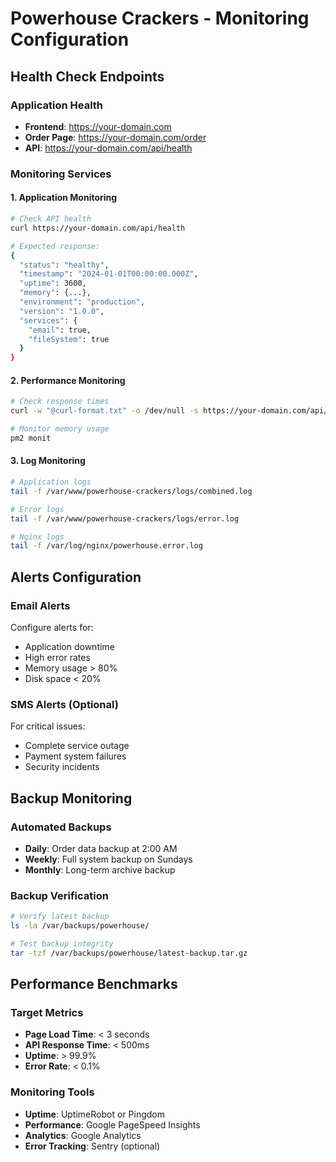 # Powerhouse Crackers - Monitoring Configuration

## Health Check Endpoints

### Application Health
- **Frontend**: https://your-domain.com
- **Order Page**: https://your-domain.com/order  
- **API**: https://your-domain.com/api/health

### Monitoring Services

#### 1. Application Monitoring
```bash
# Check API health
curl https://your-domain.com/api/health

# Expected response:
{
  "status": "healthy",
  "timestamp": "2024-01-01T00:00:00.000Z",
  "uptime": 3600,
  "memory": {...},
  "environment": "production",
  "version": "1.0.0",
  "services": {
    "email": true,
    "fileSystem": true
  }
}
```

#### 2. Performance Monitoring
```bash
# Check response times
curl -w "@curl-format.txt" -o /dev/null -s https://your-domain.com/api/health

# Monitor memory usage
pm2 monit
```

#### 3. Log Monitoring
```bash
# Application logs
tail -f /var/www/powerhouse-crackers/logs/combined.log

# Error logs
tail -f /var/www/powerhouse-crackers/logs/error.log

# Nginx logs
tail -f /var/log/nginx/powerhouse.error.log
```

## Alerts Configuration

### Email Alerts
Configure alerts for:
- Application downtime
- High error rates
- Memory usage > 80%
- Disk space < 20%

### SMS Alerts (Optional)
For critical issues:
- Complete service outage
- Payment system failures
- Security incidents

## Backup Monitoring

### Automated Backups
- **Daily**: Order data backup at 2:00 AM
- **Weekly**: Full system backup on Sundays
- **Monthly**: Long-term archive backup

### Backup Verification
```bash
# Verify latest backup
ls -la /var/backups/powerhouse/

# Test backup integrity
tar -tzf /var/backups/powerhouse/latest-backup.tar.gz
```

## Performance Benchmarks

### Target Metrics
- **Page Load Time**: < 3 seconds
- **API Response Time**: < 500ms
- **Uptime**: > 99.9%
- **Error Rate**: < 0.1%

### Monitoring Tools
- **Uptime**: UptimeRobot or Pingdom
- **Performance**: Google PageSpeed Insights
- **Analytics**: Google Analytics
- **Error Tracking**: Sentry (optional)
